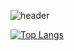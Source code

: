 ![header](https://capsule-render.vercel.app/api?type=waving&color=random&height=300&section=header&text=gyeongmin%20kim&fontSize=90)

[![Top Langs](https://github-readme-stats.vercel.app/api/top-langs/?username=kimgyeongmin123&langs_compact)](https://github.com/kimgyeongmin123/github-readme-stats)
